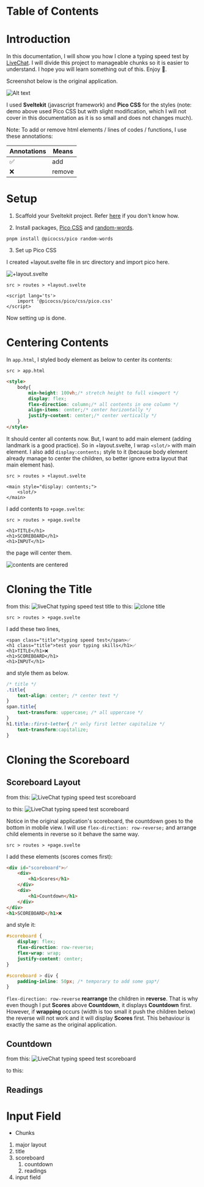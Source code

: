 
# Table of Contents

# Introduction

In this documentation, I will show you how I clone a typing speed test by [LiveChat](https://www.livechat.com/typing-speed-test/#/ "go to LiveChat typing speed test page"). I will divide this project to manageable chunks so it is easier to understand. I hope you will learn something out of this. Enjoy 🥳.

Screenshot below is the original application.

![Alt text](/src/lib/posts/livechat-typing-test-clone/LiveChat%20typing%20test.png "original typing speed test by LiveChat")

I used __Sveltekit__ (javascript framework) and __Pico CSS__ for the styles (note: demo above used Pico CSS but with slight modification, which I will not cover in this documentation as it is so small and does not changes much). 

Note: To add or remove html elements / lines of codes / functions, I use these annotations:

|Annotations|Means|
|---|---|
|✅|add|
|❌|remove|

# Setup

1. Scaffold your Sveltekit project. Refer [here](https://kit.svelte.dev/docs/creating-a-project 'go to official documentation on how to scaffold a sveltekit project') if you don't know how. 

2. Install packages, [Pico CSS](https://picocss.com/docs/ 'go to Pico CSS documentation') and [random-words](https://www.npmjs.com/package/random-words?activeTab=readme 'go to random-words page by npmjs').

```shell
pnpm install @picocss/pico random-words
```

3. Set up Pico CSS

I created +layout.svelte file in src directory and import pico here.

![+layout.svelte](/src/lib/posts/livechat-typing-test-clone/Lay%2003.png)

`src > routes > +layout.svelte`

```svelte
<script lang='ts'>
    import '@picocss/pico/css/pico.css'
</script>
```

Now setting up is done.

# Centering Contents

In `app.html`, I styled body element as below to center its contents:

`src > app.html`
```html
<style>
    body{
	    min-height: 100vh;/* stretch height to full viewport */
		display: flex;
		flex-direction: column;/* all contents in one column */
		align-items: center;/* center horizontally */
		justify-content: center;/* center vertically */
    }
</style>
```

It should center all contents now. But, I want to add main element (adding landmark is a good practice). So in +layout.svelte, I wrap `<slot/>` with main element. I also add `display:contents;` style to it (because body element already manage to center the children, so better ignore extra layout that main element has).

`src > routes > +layout.svelte`
```svelte
<main style="display: contents;">
    <slot/>
</main>
```

I add contents to `+page.svelte`:

`src > routes > +page.svelte`
```svelte
<h1>TITLE</h1>
<h1>SCOREBOARD</h1>
<h1>INPUT</h1>
```

the page will center them.

![contents are centered](/src/lib/posts/livechat-typing-test-clone/centering-contents%2001.png)

# Cloning the Title

from this:
![liveChat typing speed test title](/src/lib/posts/livechat-typing-test-clone/cloning-title-01.png)
to this:
![clone title](/src/lib/posts/livechat-typing-test-clone/cloning-title-02.png)

`src > routes > +page.svelte`

I add these two lines,

```svelte
<span class="title">typing speed test</span>✅
<h1 class="title">test your typing skills</h1>✅
<h1>TITLE</h1>❌
<h1>SCOREBOARD</h1>
<h1>INPUT</h1>
```
and style them as below.

```css
/* title */
.title{
    text-align: center; /* center text */
}
span.title{
    text-transform: uppercase; /* all uppercase */
}
h1.title::first-letter{ /* only first letter capitalize */
    text-transform:capitalize;
}
```

# Cloning the Scoreboard


## Scoreboard Layout

from this:
![LiveChat typing speed test scoreboard](/src/lib/posts/livechat-typing-test-clone/cloning-scoreboard-01.png)

to this:
![LiveChat typing speed test scoreboard](/src/lib/posts/livechat-typing-test-clone/cloning-scoreboard-02.png)

Notice in the original application's scoreboard, the countdown goes to the bottom in mobile view. I will use `flex-direction: row-reverse;` and arrange child elements in reverse so it behave the same way.


`src > routes > +page.svelte`

I add these elements (scores comes first):

```html
<div id="scoreboard">✅
	<div>
		<h1>Scores</h1>
	</div>
	<div>
		<h1>Countdown</h1>
	</div>
</div>
<h1>SCOREBOARD</h1>❌
```

and style it:

```css
#scoreboard {
	display: flex;
	flex-direction: row-reverse;
	flex-wrap: wrap;
    justify-content: center;
}

#scoreboard > div {
    padding-inline: 50px; /* temporary to add some gap*/
}

```

`flex-direction: row-reverse` __rearrange__ the children in __reverse__. That is why even though I put __Scores__ above __Countdown__, it displays __Countdown__ first. However, if __wrapping__ occurs (width is too small it push the children below) the reverse will not work and it will display __Scores__ first. This behaviour is exactly the same as the original application.

## Countdown

from this:
![LiveChat typing speed test scoreboard](/src/lib/posts/livechat-typing-test-clone/cloning-scoreboard-03.png)

to this:

## Readings

# Input Field

- Chunks
1. major layout
2. title
3. scoreboard
    1. countdown
    2. readings
4. input field